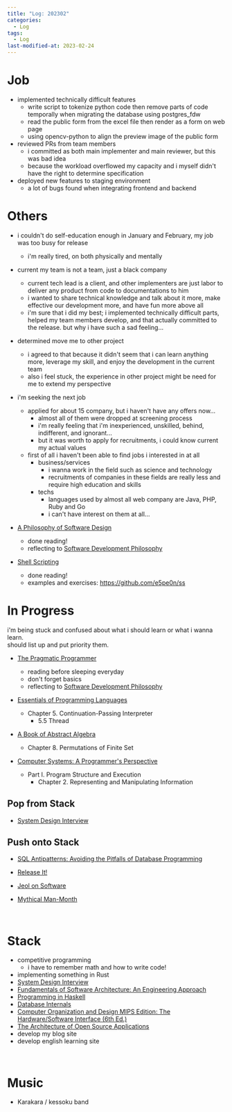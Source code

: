```yaml
---
title: "Log: 202302"
categories:
  - Log
tags:
  - Log
last-modified-at: 2023-02-24
---
```


# Job

- implemented technically difficult features
  - write script to tokenize python code then remove parts of code temporally when migrating the database using postgres_fdw
  - read the public form from the excel file then render as a form on web page
  - using opencv-python to align the preview image of the public form
- reviewed PRs from team members
  - i committed as both main implementer and main reviewer, but this was bad idea
  - because the workload overflowed my capacity and i myself didn't have the right to determine specification
- deployed new features to staging environment
  - a lot of bugs found when integrating frontend and backend

# Others

- i couldn't do self-education enough in January and February, my job was too busy for release
  - i'm really tired, on both physically and mentally
- current my team is not a team, just a black company
  - current tech lead is a client, and other implementers are just labor to deliver any product from code to documentations to him
  - i wanted to share technical knowledge and talk about it more, make effective our development more, and have fun more above all
  - i'm sure that i did my best; i implemented technically difficult parts, helped my team members develop, and that actually committed to the release. but why i have such a sad feeling...
- determined move me to other project
  - i agreed to that because it didn't seem that i can learn anything more, leverage my skill, and enjoy the development in the current team
  - also i feel stuck, the experience in other project might be need for me to extend my perspective
- i'm seeking the next job
  - applied for about 15 company, but i haven't have any offers now...
    - almost all of them were dropped at screening process
    - i'm really feeling that i'm inexperienced, unskilled, behind, indifferent, and ignorant...
    - but it was worth to apply for recruitments, i could know current my actual values
  - first of all i haven't been able to find jobs i interested in at all
    - business/services
      - i wanna work in the field such as science and technology
      - recruitments of companies in these fields are really less and require high education and skills
    - techs
      - languages used by almost all web company are Java, PHP, Ruby and Go
      - i can't have interest on them at all...

- [A Philosophy of Software Design](https://www.amazon.co.jp/-/en/John-K-Ousterhout-ebook/dp/B09B8LFKQL)
  - done reading!
  - reflecting to [Software Development Philosophy]({{site.url}}{{site.baseurl}}/software-development/Software_Development_Philosophy)

- [Shell Scripting](https://www.amazon.co.jp/-/en/Jason-Cannon-ebook/dp/B015FZAXU6)
  - done reading!
  - examples and exercises: https://github.com/e5pe0n/ss
# In Progress

i'm being stuck and confused about what i should learn or what i wanna learn.  
should list up and put priority them.  

- [The Pragmatic Programmer](https://pragprog.com/titles/tpp20/the-pragmatic-programmer-20th-anniversary-edition/)
  - reading before sleeping everyday
  - don't forget basics
  - reflecting to [Software Development Philosophy]({{site.url}}{{site.baseurl}}/software-development/Software_Development_Philosophy)


- [Essentials of Programming Languages](https://eopl3.com/)
  - Chapter 5. Continuation-Passing Interpreter
    - 5.5 Thread

- [A Book of Abstract Algebra](https://www.amazon.co.jp/-/en/Charles-C-Pinter-ebook/dp/B00VDGA1JA)
  - Chapter 8. Permutations of Finite Set


- [Computer Systems: A Programmer's Perspective](https://www.amazon.co.jp/-/en/Randal-Bryant-ebook/dp/B09HPD9QBW/)  
  - Part I. Program Structure and Execution
    - Chapter 2. Representing and Manipulating Information

## Pop from Stack

- [System Design Interview](https://www.amazon.co.jp/-/en/Alex-Xu-ebook/dp/B08B3FWYBX)

## Push onto Stack

- [SQL Antipatterns: Avoiding the Pitfalls of Database Programming](https://www.amazon.co.jp/-/en/Bill-Karwin-ebook/dp/B00A376BB2)  

- [Release It!](https://www.amazon.co.jp/-/en/Michael-T-Nygard/dp/1680502395)  

- [Jeol on Software](https://www.amazon.co.jp/-/en/Avram-Joel-Spolsky/dp/1590593898/)

- [Mythical Man-Month](https://www.amazon.co.jp/-/en/Frederick-P-Brooks-Jr-ebook/dp/B00B8USS14)

<br>


# Stack

- competitive programming
  - i have to remember math and how to write code!
- implementing something in Rust
- [System Design Interview](https://www.amazon.co.jp/-/en/Alex-Xu-ebook/dp/B08B3FWYBX)
- [Fundamentals of Software Architecture: An Engineering Approach](https://www.amazon.co.jp/-/en/Mark-Richards-ebook/dp/B0849MPK73)
- [Programming in Haskell](https://www.amazon.co.jp/-/en/Graham-Hutton-ebook/dp/B01JGMEA3U)
- [Database Internals](https://www.amazon.co.jp/-/en/Alex-Petrov-ebook/dp/B07XW76VHZ)
- [Computer Organization and Design MIPS Edition: The Hardware/Software Interface (6th Ed.)](https://www.amazon.co.jp/-/en/David-Patterson-ebook/dp/B08QRX7412)
- [The Architecture of Open Source Applications](http://www.aosabook.org/en/index.html)
- develop my blog site
- develop english learning site

<br>

# Music

- Karakara / kessoku band
